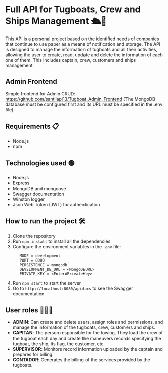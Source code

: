 ﻿# Full API for Tugboats, Crew and Ships Management 🛳🚢

This API is a personal project based on the identified needs of companies that continue to use paper as a means of notification and storage. The API is designed to manage the information of tugboats and all their activities, allowing the user to create, read, update and delete the information of each one of them. This includes captain, crew, customers and ships management.

## Admin Frontend
Simple frontend for Admin CRUD: https://github.com/santilapi13/Tugboat_Admin_Frontend
(The MongoDB database must be configured first and its URL must be specified in the .env file)

## Requirements 📋
- Node.js
- npm

## Technologies used 🟢
- Node.js
- Express
- MongoDB and mongoose
- Swagger documentation
- Winston logger
- Json Web Token (JWT) for authentication

## How to run the project 🛠
1. Clone the repository
2. Run `npm install` to install all the dependencies
3. Configure the environment variables in the `.env` file:
   ```
      MODE = development
      PORT = 8080
      PERSISTENCE = mongodb
      DEVELOPMENT_DB_URL = <MongoDBURL>
      PRIVATE_KEY = <EnterAPrivateKey>
   ``` 
4. Run `npm start` to start the server
5. Go to `http://localhost:8080/apidocs` to see the Swagger documentation

## User roles 🧑‍🤝‍🧑
- **ADMIN**: Can create and delete users, assign roles and permissions, and manage the information of the tugboats, crew, customers and ships.
- **CAPITAN**: The person responsible for the towing. They load the crew of the tugboat each day and create the maneuvers records specifying the tugboat, the ship, its flag, the customer, etc.
- **SUPERVISOR**: Monitors record information uploaded by the captain and prepares for billing.
- **CONTADOR**: Generates the billing of the services provided by the tugboats.
